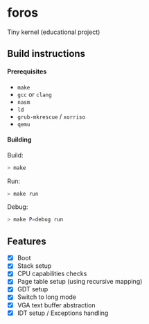 # foros
Tiny kernel (educational project)

## Build instructions

#### Prerequisites

- `make`
- `gcc` or `clang`
- `nasm`
- `ld`
- `grub-mkrescue` / `xorriso`
- `qemu`

#### Building

Build:

```bash
> make
```

Run:

```bash
> make run
```

Debug:

```bash
> make P=debug run
```

## Features

- [x] Boot
- [x] Stack setup
- [x] CPU capabilities checks
- [x] Page table setup (using recursive mapping)
- [x] GDT setup
- [x] Switch to long mode
- [x] VGA text buffer abstraction
- [x] IDT setup / Exceptions handling
